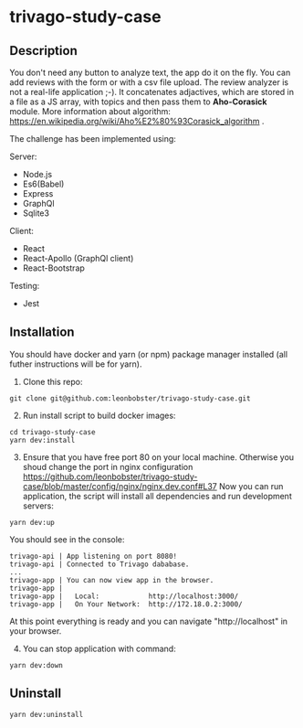# trivago-study-case

## Description

You don't need any button to analyze text, the app do it on the fly. You can add reviews with the form or with a csv file upload. The review analyzer is not a real-life application ;-). It concatenates adjactives, which are stored in a file as a JS array, with topics and then pass them to **Aho-Corasick** module. More information about algorithm: https://en.wikipedia.org/wiki/Aho%E2%80%93Corasick_algorithm .


The challenge has been implemented using:

Server:
- Node.js
- Es6(Babel)
- Express
- GraphQl
- Sqlite3
  
Client:
- React
- React-Apollo (GraphQl client)
- React-Bootstrap
  
Testing:  
- Jest

## Installation

You should have docker and yarn (or npm) package manager installed (all futher instructions will be for yarn).

1. Clone this repo:
```
git clone git@github.com:leonbobster/trivago-study-case.git
```

2. Run install script to build docker images:
```
cd trivago-study-case
yarn dev:install
```

3. Ensure that you have free port 80 on your local machine. 
Otherwise you shoud change the port in nginx configuration 
https://github.com/leonbobster/trivago-study-case/blob/master/config/nginx/nginx.dev.conf#L37
Now you can run application, the script will install all dependencies and run development servers:
```
yarn dev:up
```

You should see in the console:

```
trivago-api | App listening on port 8080!
trivago-api | Connected to Trivago dababase.
...
trivago-app | You can now view app in the browser.
trivago-app | 
trivago-app |   Local:            http://localhost:3000/
trivago-app |   On Your Network:  http://172.18.0.2:3000/
```

At this point everything is ready and you can navigate "http://localhost" in your browser.

4. You can stop application with command:

```
yarn dev:down
```

## Uninstall

```
yarn dev:uninstall
```
